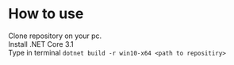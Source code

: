 # How to use
Clone repository on your pc.  
Install .NET Core 3.1  
Type in terminal `dotnet build -r win10-x64 <path to repositiry>`
